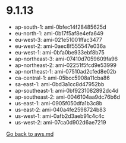 
 # 9.1.13
- ap-south-1: ami-0bfec14f28485625d
- eu-north-1: ami-0b17f5af8e4efa649
- eu-west-3: ami-021e51001ffac3477
- eu-west-2: ami-0aec8f555547e036a
- eu-west-1: ami-0bfa0be933ebf8b75
- ap-northeast-3: ami-07410d7059609fa96
- ap-northeast-2: ami-02251f5fcd9e53999
- ap-northeast-1: ami-07510ad2cfed8e02b
- ca-central-1: ami-05bcc5908a11cba86
- sa-east-1: ami-0bd3a1cc8d47952bb
- ap-southeast-1: ami-0bf9231082892dc4d
- ap-southeast-2: ami-0046104aa9dc76b6d
- us-east-1: ami-0905f050dfa1b3c8b
- us-east-2: ami-040a4fe2598724b83
- us-west-1: ami-0afb2d3aeb91c4c4c
- us-west-2: ami-07ca0d902d6ae7219

[Go back to aws.md](../../aws.md) 
